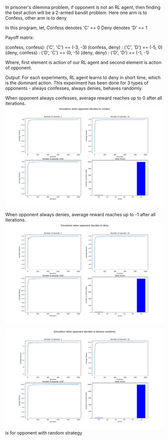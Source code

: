 In prisoner's dilemma problem, if opponent is not an RL agent, then finding the best action will be a 2-armed bandit problem. 
Here one arm is to Confess, other arm is to deny

In this program, let,
  Confess denotes 'C' == 0
  Deny denotes    'D' == 1

 Payoff matrix:
  
  (confess, confess): ('C', 'C') == (-3, -3)
  (confess, deny)   : ('C', 'D') == (-5, 0)
  (deny, confess)   : ('D', 'C') == (0, -5)
  (deny, deny)      : ('D', 'D') == (-1, -1)
  
  Where, first element is action of our RL agent and second element is action of opponent.

Output:
  For each experiments, RL agent learns to deny in short time, which is the dominant action.
  This experiment has been done for 3 types of opponents - always confesses, always denies, behaves randomly.

  When opponent always confesses, average reward reaches up to 0 after all iterations. ![See output](./Opponent_confess.png)
  
  When opponent always denies, average reward reaches up to -1 after all iterations. ![See output](./Opponent_denies.png)

  ![Here](./opponent_random.png) is for opponent with random strategy
